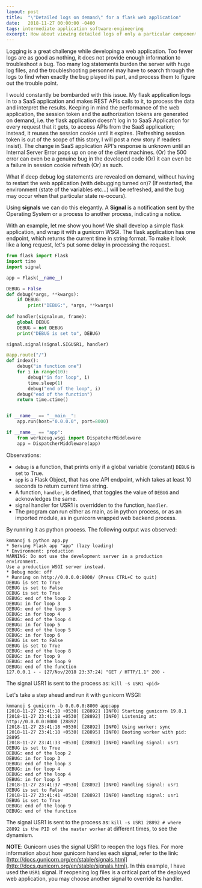 ```yaml
---
layout: post
title:  "\"Detailed logs on demand\" for a flask web application"
date:   2018-11-27 00:00:00 -0400
tags: intermediate application software-engineering
excerpt: How about viewing detailed logs of only a particular component of a huge system in realtime?
---
```


Logging is a great challenge while developing a web application. Too fewer logs are as good as nothing, it does not provide enough information to troubleshoot a bug. Too many log statements burden the server with huge log files, and the troubleshooting personnel may have to search through the logs to find when exactly the bug played its part, and process them to figure out the trouble point.

I would constantly be bombarded with this issue. My flask application logs in to a SaaS application and makes REST APIs calls to it, to process the data and interpret the results. Keeping in mind the performance of the web application, the session token and the authorization tokens are generated on demand, i.e. the flask application doesn't log in to SaaS Application for every request that it gets, to access APIs from the SaaS application; instead, it reuses the session cookie until it expires. (Refreshing session token is out of the scope of this story, I will post a new story if readers insist). The change in SaaS application API's response is unknown until an Internal Server Error pops up on one of the client machines. (Or) the 500 error can even be a genuine bug in the developed code (Or) it can even be a failure in session cookie refresh (Or) as such.

What if deep debug log statements are revealed on demand, without having to restart the web application (with debugging turned on)?
(If restarted, the environment (state of the variables etc...) will be refreshed, and the bug may occur when that particular state re-occurs).

Using **signals** we can do this elegantly. A **Signal** is a notification sent by the Operating System or a process to another process, indicating a notice.

With an example, let me show you how! We shall develop a simple flask application, and wrap it with a gunicorn WSGI. The flask application has one endpoint, which returns the current time in string format. To make it look like a long request, let's put some delay in processing the request.

```python
from flask import Flask
import time 
import signal

app = Flask(__name__)

DEBUG = False
def debug(*args, **kwargs):
    if DEBUG:
        print("DEBUG:", *args, **kwargs)
    
def handler(signalnum, frame):
    global DEBUG
    DEBUG = not DEBUG
    print("DEBUG is set to", DEBUG)

signal.signal(signal.SIGUSR1, handler)

@app.route("/") 
def index():
    debug("in function one")
    for i in range(10):
        debug("in for loop", i)
        time.sleep(1)
        debug("end of the loop", i)
    debug("end of the function")
    return time.ctime()


if __name__ == "__main__":
    app.run(host="0.0.0.0", port=8000)

if __name__ == "app":
    from werkzeug.wsgi import DispatcherMiddleware
    app = DispatcherMiddleware(app)
```

Observations:

* `debug` is a function, that prints only if a global variable (constant) `DEBUG` is set to True.
* `app` is a Flask Object, that has one API endpoint, which takes at least 10 seconds to return current time string.
* A function, `handler`, is defined, that toggles the value of `DEBUG` and acknowledges the same.
* signal handler for USR1 is overridden to the function, `handler`.
* The program can run either as main, as in python process, or as an imported module, as in gunicorn wrapped web backend process.

By running it as python process. The following output was observed:

```
kmmanoj $ python app.py
* Serving Flask app "app" (lazy loading)
* Environment: production
WARNING: Do not use the development server in a production environment.
Use a production WSGI server instead.
* Debug mode: off
* Running on http://0.0.0.0:8000/ (Press CTRL+C to quit)
DEBUG is set to True
DEBUG is set to False
DEBUG is set to True
DEBUG: end of the loop 2
DEBUG: in for loop 3
DEBUG: end of the loop 3
DEBUG: in for loop 4
DEBUG: end of the loop 4
DEBUG: in for loop 5
DEBUG: end of the loop 5
DEBUG: in for loop 6
DEBUG is set to False
DEBUG is set to True
DEBUG: end of the loop 8
DEBUG: in for loop 9
DEBUG: end of the loop 9
DEBUG: end of the function
127.0.0.1 - - [27/Nov/2018 23:37:24] "GET / HTTP/1.1" 200 -
```

The signal USR1 is sent to the process as: `kill -s USR1 <pid>`

Let's take a step ahead and run it with gunicorn WSGI:

```
kmmanoj $ gunicorn -b 0.0.0.0:8000 app:app
[2018-11-27 23:41:18 +0530] [28892] [INFO] Starting gunicorn 19.8.1
[2018-11-27 23:41:18 +0530] [28892] [INFO] Listening at:
http://0.0.0.0:8000 (28892)
[2018-11-27 23:41:18 +0530] [28892] [INFO] Using worker: sync
[2018-11-27 23:41:18 +0530] [28895] [INFO] Booting worker with pid: 28895
[2018-11-27 23:41:33 +0530] [28892] [INFO] Handling signal: usr1
DEBUG is set to True
DEBUG: end of the loop 2
DEBUG: in for loop 3
DEBUG: end of the loop 3
DEBUG: in for loop 4
DEBUG: end of the loop 4
DEBUG: in for loop 5
[2018-11-27 23:41:37 +0530] [28892] [INFO] Handling signal: usr1
DEBUG is set to False
[2018-11-27 23:41:41 +0530] [28892] [INFO] Handling signal: usr1
DEBUG is set to True
DEBUG: end of the loop 9
DEBUG: end of the function
```

The signal USR1 is sent to the process as: `kill -s USR1 28892 # where 28892 is the PID of the master worker` at different times, to see the dynamism.

**NOTE**: Gunicorn uses the signal USR1 to reopen the logs files. For more information about how gunicorn handles each signal, refer to the link: [http://docs.gunicorn.org/en/stable/signals.html](http://docs.gunicorn.org/en/stable/signals.html). In this example, I have used the `USR1` signal. If reopening log files is a critical part of the deployed web application, you may choose another signal to override its handler.